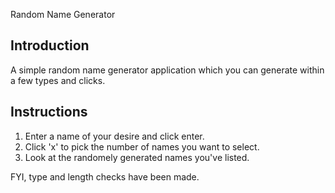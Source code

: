 Random Name Generator

## Introduction 
A simple random name generator application which you can generate within a few types and clicks.

## Instructions
1) Enter a name of your desire and click enter.
2) Click 'x' to pick the number of names you want to select.
3) Look at the randomely generated names you've listed.

FYI, type and length checks have been made.
